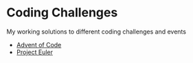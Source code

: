 # Coding Challenges

My working solutions to different coding challenges and events

- [Advent of Code](https://github.com/Jdwalli/coding-challenges/tree/master/advent_of_code/)
- [Project Euler](https://github.com/Jdwalli/coding-challenges/tree/master/project_euler/)

